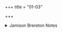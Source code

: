 +++
title = "01-03"

+++

<details><summary>Jamison Brereton Notes</summary>

No particular signs of cohesion, beyond the mention of Soma’s divine recipients in vss. 1-2. Vs. 3 begins with a possibly summary evā́.
</details>
